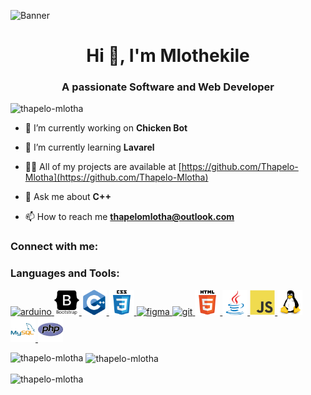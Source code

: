 ![Banner]([https://github.com/Thapelo-Mlotha/accountImages/tree/0e73e0f2751decbd3256441e1ee4a426617cd8e0](https://github.com/Thapelo-Mlotha/accountImages/blob/0e73e0f2751decbd3256441e1ee4a426617cd8e0/github-header-image.png))
<h1 align="center">Hi 👋, I'm Mlothekile</h1>
<h3 align="center">A passionate Software and Web Developer</h3>
<!-- <img align="right" alt="</Coding...>" width="400" scr="https://www.youtube.com/redirect?event=video_description&redir_token=QUFFLUhqazRFdVNvMlQ3WTJnRDEyelV0VXBicVNJS0ZZZ3xBQ3Jtc0tsRlFTV3ViY2lWOU1rcmU5TTFDcVNyT3NrMlVTejBrQkt3MFpnWjBDQUdTLUQ2cDhFM0ZSYlc3SDByY2NKbmlRek44RW5ncnNqM2wwR3BrSE1HRFNISmRJeHRBV1BFTF9vOGE2YVFkckNsUk9EaHUySQ&q=https%3A%2F%2Fcdn.dribbble.com%2Fusers%2F1162077%2Fscreenshots%2F3848914%2Fprogrammer.gif&v=G-EGDH50hGE"> -->



<p align="left"> <img src="https://komarev.com/ghpvc/?username=thapelo-mlotha&label=Profile%20views&color=0e75b6&style=flat" alt="thapelo-mlotha" /> </p>

- 🔭 I’m currently working on **Chicken Bot**

- 🌱 I’m currently learning **Lavarel**

- 👨‍💻 All of my projects are available at [https://github.com/Thapelo-Mlotha](https://github.com/Thapelo-Mlotha)

- 💬 Ask me about **C++**

- 📫 How to reach me **thapelomlotha@outlook.com**

<h3 align="left">Connect with me:</h3>
<p align="left">
</p>

<h3 align="left">Languages and Tools:</h3>
<p align="left"> <a href="https://www.arduino.cc/" target="_blank" rel="noreferrer"> <img src="https://cdn.worldvectorlogo.com/logos/arduino-1.svg" alt="arduino" width="40" height="40"/> </a> <a href="https://getbootstrap.com" target="_blank" rel="noreferrer"> <img src="https://raw.githubusercontent.com/devicons/devicon/master/icons/bootstrap/bootstrap-plain-wordmark.svg" alt="bootstrap" width="40" height="40"/> </a> <a href="https://www.w3schools.com/cpp/" target="_blank" rel="noreferrer"> <img src="https://raw.githubusercontent.com/devicons/devicon/master/icons/cplusplus/cplusplus-original.svg" alt="cplusplus" width="40" height="40"/> </a> <a href="https://www.w3schools.com/css/" target="_blank" rel="noreferrer"> <img src="https://raw.githubusercontent.com/devicons/devicon/master/icons/css3/css3-original-wordmark.svg" alt="css3" width="40" height="40"/> </a> <a href="https://www.figma.com/" target="_blank" rel="noreferrer"> <img src="https://www.vectorlogo.zone/logos/figma/figma-icon.svg" alt="figma" width="40" height="40"/> </a> <a href="https://git-scm.com/" target="_blank" rel="noreferrer"> <img src="https://www.vectorlogo.zone/logos/git-scm/git-scm-icon.svg" alt="git" width="40" height="40"/> </a> <a href="https://www.w3.org/html/" target="_blank" rel="noreferrer"> <img src="https://raw.githubusercontent.com/devicons/devicon/master/icons/html5/html5-original-wordmark.svg" alt="html5" width="40" height="40"/> </a> <a href="https://www.java.com" target="_blank" rel="noreferrer"> <img src="https://raw.githubusercontent.com/devicons/devicon/master/icons/java/java-original.svg" alt="java" width="40" height="40"/> </a> <a href="https://developer.mozilla.org/en-US/docs/Web/JavaScript" target="_blank" rel="noreferrer"> <img src="https://raw.githubusercontent.com/devicons/devicon/master/icons/javascript/javascript-original.svg" alt="javascript" width="40" height="40"/> </a> <a href="https://www.linux.org/" target="_blank" rel="noreferrer"> <img src="https://raw.githubusercontent.com/devicons/devicon/master/icons/linux/linux-original.svg" alt="linux" width="40" height="40"/> </a> <a href="https://www.mysql.com/" target="_blank" rel="noreferrer"> <img src="https://raw.githubusercontent.com/devicons/devicon/master/icons/mysql/mysql-original-wordmark.svg" alt="mysql" width="40" height="40"/> </a> <a href="https://www.php.net" target="_blank" rel="noreferrer"> <img src="https://raw.githubusercontent.com/devicons/devicon/master/icons/php/php-original.svg" alt="php" width="40" height="40"/> </a> </p>

<p><img align="left" src="https://github-readme-stats.vercel.app/api/top-langs?username=thapelo-mlotha&show_icons=true&locale=en&layout=compact" alt="thapelo-mlotha" /></p>

<p>&nbsp;<img align="center" src="https://github-readme-stats.vercel.app/api?username=thapelo-mlotha&show_icons=true&locale=en" alt="thapelo-mlotha" /></p>

<p><img align="center" src="https://github-readme-streak-stats.herokuapp.com/?user=thapelo-mlotha&" alt="thapelo-mlotha" /></p>
